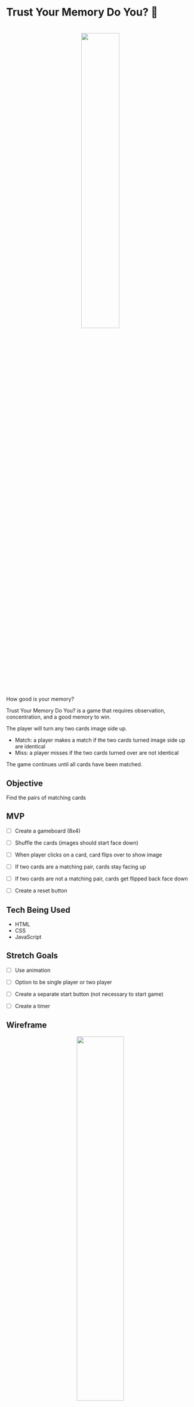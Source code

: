 # Trust Your Memory Do You? 🧠

<h1 align="center">
    <img width="45%" src="https://user-images.githubusercontent.com/96402339/152476248-8791fa26-a7e5-4836-b01a-44a45c3d19eb.png">
</h1>


How good is your memory? 

Trust Your Memory Do You? is a game that requires observation, concentration, and a good memory to win.

The player will turn any two cards image side up.
- Match: a player makes a match if the two cards turned image side up are identical
- Miss: a player misses if the two cards turned over are not identical

The game continues until all cards have been matched.


## Objective
Find the pairs of matching cards


## MVP
- [ ] Create a gameboard (8x4)
- [ ] Shuffle the cards (images should start face down)
- [ ] When player clicks on a card, card flips over to show image
- [ ] If two cards are a matching pair, cards stay facing up
- [ ] If two cards are not a matching pair, cards get flipped back face down
- [ ] Create a reset button


## Tech Being Used
- HTML
- CSS
- JavaScript


## Stretch Goals
- [ ] Use animation 
- [ ] Option to be single player or two player
- [ ] Create a separate start button (not necessary to start game)
- [ ] Create a timer


## Wireframe
<p align="center">
    <img width="50%" src="https://user-images.githubusercontent.com/96402339/152478121-ea60b907-ad88-449a-87be-324f2f6f532b.png">
</p>



----



## Accomplished MVPs
- [x] Create a gameboard (8x4)
- [x] Shuffle the cards (images should start face down)
- [x] When player clicks on a card, card flips over to show image
- [x] If two cards are a matching pair, cards stay facing up
- [x] If two cards are not a matching pair, cards get flipped back face down
- [x] Create a reset button that reshuffles and flips cards back face down

## Actual Tech Used
- HTML
- CSS
- JavaScript
- Bootstrap (icons)


## Accomplished Stretch Goals
Actually chose not to tackle most of the original stretch goals as it seemed to not suite the game.
Didn't realize how difficult a 32-card memory game would be-- takes QUITE a long time to match them all 😓
Instead, tried to implement the below stretch goals:

- [ ] Use animation when shuffling the cards and when player doesn't make a match
    - partially accomplished-- used some animation, but wasn't able to implement the specific animation I wanted
- [x] Create a shuffle button (can also be used to "start" the game)
- [x] Utilize bootstrap somehow
    - used for icons 
- [x] Add background music
    - was originally going to embed it, but bad UX experience/practice, so created the option for the player to turn it on/off
- [ ] Make page responsive
    - partially accomplished-- wasn't able to get the divs to automatically push the columns down accordingly when      screen got smaller


## Extras
- [x] Added lightsaber favicon to title (shoutout to Jason!)
- [x] Added gif background


## Game Screenshots
<p align="center">
<img width="100%" alt="Game Screenshot" src="https://user-images.githubusercontent.com/96402339/153519077-220cd734-bb6a-4b77-a0dc-ce7577b4f0de.png">
<img width="50%" alt="Game Screenshot-2" src="https://user-images.githubusercontent.com/96402339/153520813-e572eaf2-4267-4056-bbad-9b0311e0071b.png">
</p>


## Highlights
- this favicon: <img width="204" alt="lightsaber-favicon" src="https://user-images.githubusercontent.com/96402339/153528835-20c810bd-5fad-4d2e-9e03-d600fa402eca.png">
- the background gif (really gave an initially plain game something extra)

## Things I Learned
I learned that the small things can make a big difference. 
The tiniest little typo can break your code, while adding the smallest little detail can give your project that little spark.

## Things I Would Do Differently
- Rewrite my code in a simpler way instead of trying to use new methods I wasn't familiar with (which was good practice and challenging, but melted my brain in the process)


## Credit / Sources
- W3 Schools
- MDN 
- https://www.better.dev/build-a-memory-matching-game-in-javascript
- https://stackoverflow.com/questions/28977320/how-do-i-get-the-bullet-points-of-a-ul-to-center-with-the-text/28977358
- https://3dtransforms.desandro.com/card-flip
- https://forum.freecodecamp.org/t/how-to-play-mp3-in-the-background-music-automatically/308554
- https://www.freecodecamp.org/news/learn-flexbox-build-5-layouts/
- https://css-tricks.com/

